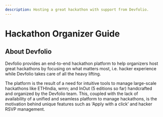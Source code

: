 ```yaml
---
description: Hosting a great hackathon with support from Devfolio.
---
```


# Hackathon Organizer Guide

## About Devfolio

Devfolio provides an end-to-end hackathon platform to help organizers host great hackathons by focusing on what matters most, i.e. hacker experience while Devfolio takes care of all the heavy lifting.

The platform is the result of a need for intuitive tools to manage large-scale hackathons like ETHIndia, wmn; and InOut \(5 editions so far\) handcrafted and organized by the Devfolio team. This, coupled with the lack of availability of a unified and seamless platform to manage hackathons, is the motivation behind unique features such as ‘Apply with a click’ and hacker RSVP management.


